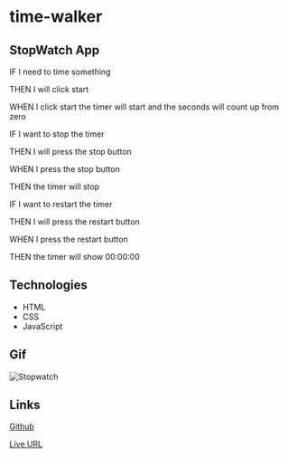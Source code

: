 # time-walker

## StopWatch App


IF I need to time something

THEN I will click start 

WHEN I click start the timer will start and the seconds will count up from zero

IF I want to stop the timer 

THEN I will press the stop button 

WHEN I press the stop button 

THEN  the timer will stop 

IF I want to restart the timer 

THEN I will press the restart button 

WHEN I press the restart button 

THEN  the timer will show 00:00:00 

## Technologies 

- HTML
- CSS
- JavaScript


## Gif
![Stopwatch](https://github.com/RhettRoseman/time-walker/assets/140462841/23726121-a5eb-4b55-aaab-6dccb23f679c)


## Links

[Github](https://github.com/RhettRoseman)

[Live URL](https://rhettroseman.github.io/time-walker/)
